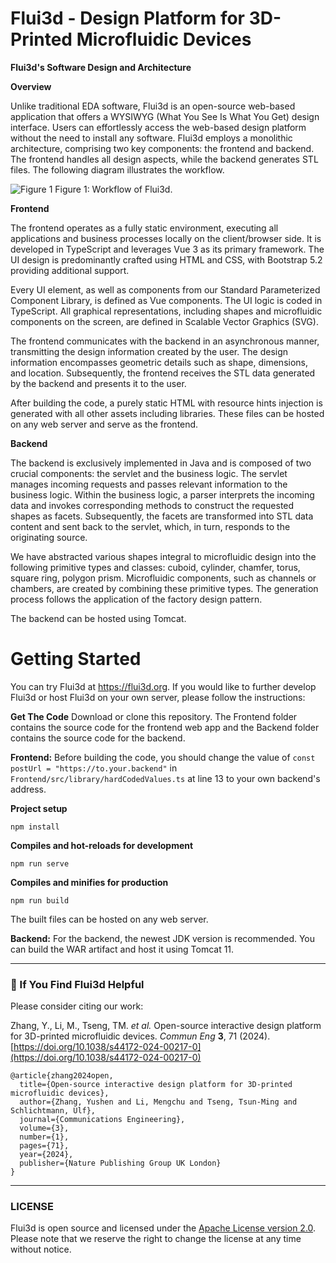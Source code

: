 
# Flui3d - Design Platform for 3D-Printed Microfluidic Devices
**Flui3d's Software Design and Architecture**

**Overview**

Unlike traditional EDA software, Flui3d is an open-source web-based application that offers a WYSIWYG (What You See Is What You Get) design interface. Users can effortlessly access the web-based design platform without the need to install any software. Flui3d employs a monolithic architecture, comprising two key components: the frontend and backend. The frontend handles all design aspects, while the backend generates STL files. The following diagram illustrates the workflow.

![Figure 1](https://github.com/TUM-EDA/Flui3d/assets/33457007/cf199429-c98f-4dfd-93a1-e895dbed2698)
Figure 1: Workflow of Flui3d.

**Frontend**

The frontend operates as a fully static environment, executing all applications and business processes locally on the client/browser side. It is developed in TypeScript and leverages Vue 3 as its primary framework. The UI design is predominantly crafted using HTML and CSS, with Bootstrap 5.2 providing additional support.

Every UI element, as well as components from our Standard Parameterized Component Library, is defined as Vue components. The UI logic is coded in TypeScript. All graphical representations, including shapes and microfluidic components on the screen, are defined in Scalable Vector Graphics (SVG).

The frontend communicates with the backend in an asynchronous manner, transmitting the design information created by the user. The design information encompasses geometric details such as shape, dimensions, and location. Subsequently, the frontend receives the STL data generated by the backend and presents it to the user.

After building the code, a purely static HTML with resource hints injection is generated with all other assets including libraries. These files can be hosted on any web server and serve as the frontend. 

**Backend**

The backend is exclusively implemented in Java and is composed of two crucial components: the servlet and the business logic. The servlet manages incoming requests and passes relevant information to the business logic. Within the business logic, a parser interprets the incoming data and invokes corresponding methods to construct the requested shapes as facets. Subsequently, the facets are transformed into STL data content and sent back to the servlet, which, in turn, responds to the originating source.

We have abstracted various shapes integral to microfluidic design into the following primitive types and classes: cuboid, cylinder, chamfer, torus, square ring, polygon prism. Microfluidic components, such as channels or chambers, are created by combining these primitive types. The generation process follows the application of the factory design pattern.

The backend can be hosted using Tomcat. 

# Getting Started
You can try Flui3d at https://flui3d.org. If you would like to further develop Flui3d or host Flui3d on your own server, please follow the instructions:

**Get The Code**
Download or clone this repository. The Frontend folder contains the source code for the frontend web app and the Backend folder contains the source code for the backend.

**Frontend:**
Before building the code, you should change the value of `const postUrl = "https://to.your.backend"` in `Frontend/src/library/hardCodedValues.ts` at line 13 to your own backend's address. 

**Project setup**
```  
npm install  
```  
**Compiles and hot-reloads for development**
```  
npm run serve  
```  
  
**Compiles and minifies for production**
```  
npm run build
```  
The built files can be hosted on any web server.

**Backend:**
For the backend, the newest JDK version is recommended. You can build the WAR artifact and host it using Tomcat 11.
***

### 🎉 If You Find **Flui3d** Helpful
Please consider citing our work:

Zhang, Y., Li, M., Tseng, TM. _et al._ Open-source interactive design platform for 3D-printed microfluidic devices. _Commun Eng_ **3**, 71 (2024). [https://doi.org/10.1038/s44172-024-00217-0](https://doi.org/10.1038/s44172-024-00217-0)

```
@article{zhang2024open,
  title={Open-source interactive design platform for 3D-printed microfluidic devices},
  author={Zhang, Yushen and Li, Mengchu and Tseng, Tsun-Ming and Schlichtmann, Ulf},
  journal={Communications Engineering},
  volume={3},
  number={1},
  pages={71},
  year={2024},
  publisher={Nature Publishing Group UK London}
}
```
***
### LICENSE
Flui3d is open source and licensed under the [Apache License version 2.0](https://github.com/TUM-EDA/Flui3d/blob/main/LICENSE). Please note that we reserve the right to change the license at any time without notice.
